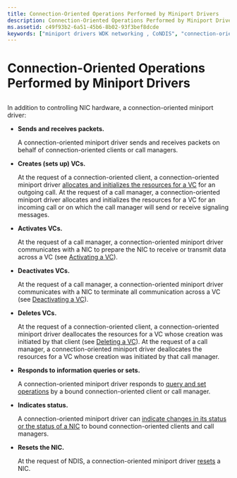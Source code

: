 ```yaml
---
title: Connection-Oriented Operations Performed by Miniport Drivers
description: Connection-Oriented Operations Performed by Miniport Drivers
ms.assetid: c49f93b2-6a51-45b6-8b02-93f3bef8dcde
keywords: ["miniport drivers WDK networking , CoNDIS", "connection-oriented NDIS WDK , miniport drivers", "CoNDIS WDK networking , miniport drivers"]
---
```


# Connection-Oriented Operations Performed by Miniport Drivers


## <a href="" id="ddk-connection-oriented-operations-performed-by-miniport-drivers-ng"></a>


In addition to controlling NIC hardware, a connection-oriented miniport driver:

-   **Sends and receives packets.**

    A connection-oriented miniport driver sends and receives packets on behalf of connection-oriented clients or call managers.

-   **Creates (sets up) VCs.**

    At the request of a connection-oriented client, a connection-oriented miniport driver [allocates and initializes the resources for a VC](creating-a-vc.md) for an outgoing call. At the request of a call manager, a connection-oriented miniport driver allocates and initializes the resources for a VC for an incoming call or on which the call manager will send or receive signaling messages.

-   **Activates VCs.**

    At the request of a call manager, a connection-oriented miniport driver communicates with a NIC to prepare the NIC to receive or transmit data across a VC (see [Activating a VC](activating-a-vc.md)).

-   **Deactivates VCs.**

    At the request of a call manager, a connection-oriented miniport driver communicates with a NIC to terminate all communication across a VC (see [Deactivating a VC](deactivating-a-vc.md)).

-   **Deletes VCs.**

    At the request of a connection-oriented client, a connection-oriented miniport driver deallocates the resources for a VC whose creation was initiated by that client (see [Deleting a VC](deleting-a-vc.md)). At the request of a call manager, a connection-oriented miniport driver deallocates the resources for a VC whose creation was initiated by that call manager.

-   **Responds to information queries or sets.**

    A connection-oriented miniport driver responds to [query and set operations](querying-or-setting-information.md) by a bound connection-oriented client or call manager.

-   **Indicates status.**

    A connection-oriented miniport driver can [indicate changes in its status or the status of a NIC](indicating-miniport-driver-status.md) to bound connection-oriented clients and call managers.

-   **Resets the NIC.**

    At the request of NDIS, a connection-oriented miniport driver [resets](reset.md) a NIC.

 

 






